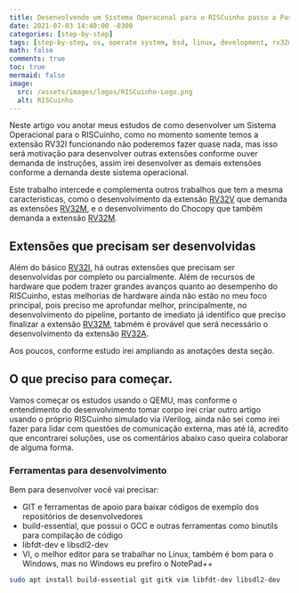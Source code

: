 ```yaml
---
title: Desenvolvendo um Sistema Operaconal para o RISCuinho passo a Passo 
date: 2021-07-03 14:40:00 -0300
categories: [step-by-step]
tags: [step-by-step, os, operate system, bsd, linux, development, rv32m]     
math: false
comments: true
toc: true
mermaid: false
image:
  src: /assets/images/logos/RISCuinho-Logo.png
  alt: RISCuinho
---
```


Neste artigo vou anotar meus estudos de como desenvolver um Sistema Operacional para o RISCuinho, como no momento somente temos a extensão RV32I funcionando não poderemos fazer quase nada, mas isso será motivação para desenvolver outras extensões conforme ouver demanda de instruções, assim irei desenvolver as demais extensões conforme a demanda deste sistema operacional.

Este trabalho intercede e complementa outros trabalhos que tem a mesma caracteristicas, como o desenvolvimento da extensão [RV32V](/tags/rv32v) que demanda as extensões [RV32M](/tags/rv32m/), e o desenvolvimento do Chocopy que também demanda a extensão [RV32M](/tags/rv32m).

## Extensões que precisam ser desenvolvidas

Além do básico [RV32I](/tags/rv32i), há outras extensões que precisam ser desenvolvidas por completo ou parcialmente. Além de recursos de hardware que podem trazer grandes avanços quanto ao desempenho do RISCuinho, estas melhorias de hardware ainda não estão no meu foco principal, pois preciso me aprofundar melhor, principalmente, no desenvolvimento do pipeline, portanto de imediato já identifico que preciso finalizar a extensão [RV32M](/tags/rv32m), tabmém é provável que será necessário o desenvolvimento da extensão [RV32A](/tags/rv32a).


Aos poucos, conforme estudo irei ampliando as anotações desta seção.


## O que preciso para começar.

Vamos começar os estudos usando o QEMU, mas conforme o entendimento do desenvolvimento tomar corpo irei criar outro artigo usando o próprio RISCuinho simulado via iVerilog, ainda não sei como irei fazer para lidar com questões de comunicação externa, mas até lá, acredito que encontrarei soluções, use os comentários abaixo caso queira colaborar de alguma forma.


### Ferramentas para desenvolvimento

Bem para desenvolver você vai precisar:

* GIT e ferramentas de apoio para baixar códigos de exemplo dos repositórios de desenvolvedores
* build-essential, que possui o GCC e outras ferramentas como binutils para compilação de código
* libfdt-dev e libsdl2-dev
* VI, o melhor editor para se trabalhar no Linux, também é bom para o Windows, mas no Windows eu prefiro o NotePad++

```bash
sudo apt install build-essential git gitk vim libfdt-dev libsdl2-dev
``` 
